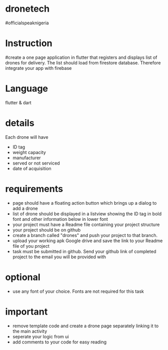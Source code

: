 # dronetech
#officialspeaknigeria



# Instruction
#create a one page application in flutter that registers and displays list of drones for delivery. The list should load from firestore database. Therefore integrate your app with firebase

# Language
flutter & dart

# details
Each drone will have
- ID tag
- weight capacity
- manufacturer
- served or not serviced
- date of acquisition


# requirements
- page should have a floating action button which brings up a dialog to add a drone
- list of drone should be displayed in a listview showing the ID tag in bold font and other information below in lower font
- your project must have a Readme file containing your project structure
- your project should be on github
- create a branch called "drones" and push your project to that branch. 
- upload your working apk Google drive and save the link to your Readme file of you project
- task must be submitted in github. Send your github link of completed project to the email you will be provided with

# optional
- use any font of your choice. Fonts are not required for this task

# important
- remove template code and create a drone page separately linking it to the main activity
- seperate your logic from ui
- add comments to your code for easy reading

